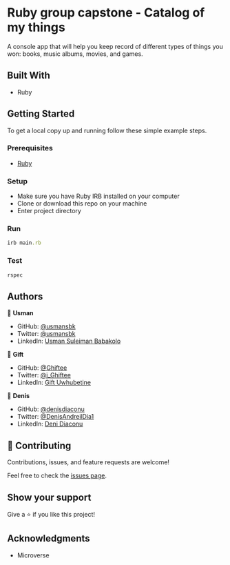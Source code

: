 # Ruby group capstone - Catalog of my things

A console app that will help you keep record of different types of things you won: books, music albums, movies, and games.

## Built With

- Ruby

## Getting Started

To get a local copy up and running follow these simple example steps.

### Prerequisites

- [Ruby](https://www.ruby-lang.org/en/)

### Setup

- Make sure you have Ruby IRB installed on your computer
- Clone or download this repo on your machine
- Enter project directory

### Run

```rb
irb main.rb
```

### Test

```rb
rspec
```

## Authors

👤 **Usman**

- GitHub: [@usmansbk](https://github.com/usmansbk)
- Twitter: [@usmansbk](https://twitter.com/usmansbk)
- LinkedIn: [Usman Suleiman Babakolo](https://linkedin.com/in/usmansbk)

👤 **Gift**

- GitHub: [@Ghiftee](https://github.com/Ghiftee)
- Twitter: [@i_Ghiftee](https://twitter.com/i_Ghiftee)
- LinkedIn: [Gift Uwhubetine](https://linkedin.com/in/gift-uwhubetine-62675417a/)

👤 **Denis**

- GitHub: [@denisdiaconu](https://github.com/denisdiaconu)
- Twitter: [@DenisAndreilDia1](https://twitter.com/DenisAndreilDia1)
- LinkedIn: [Deni Diaconu](https://linkedin.com/in/denis-diaconu-1394091b7)

## 🤝 Contributing

Contributions, issues, and feature requests are welcome!

Feel free to check the [issues page](../../issues/).

## Show your support

Give a ⭐️ if you like this project!

## Acknowledgments

- Microverse
